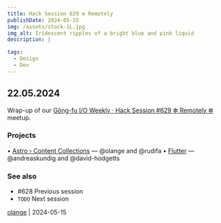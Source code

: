 ```yaml
---
title: Hack Session 629 ✼ Remotely
publishDate: 2024-05-15
img: /assets/stock-1L.jpg
img_alt: Iridescent ripples of a bright blue and pink liquid
description: |

tags:
  - Design
  - Dev
---
```


## 22.05.2024

Wrap-up of our [Gōng-fu I/O Weekly · Hack Session #629 ✼ Remotely ✼](https://www.meetup.com/fr-FR/gōngfudev/events/300788864/) meetup.

### Projects

• [Astro › Content Collections](https://docs.astro.build/en/guides/content-collections/) — @olange and @rudifa
• [Flutter](https://flutter.dev) — @andreaskundig and @david-hodgetts

### See also

* #628 Previous session
* `TODO` Next session

[olange](https://github.com/olange) | 2024-05-15


